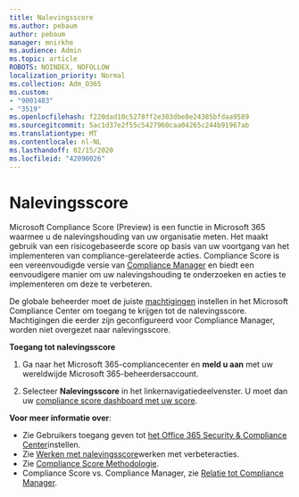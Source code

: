 ```yaml
---
title: Nalevingsscore
ms.author: pebaum
author: pebaum
manager: mnirkhe
ms.audience: Admin
ms.topic: article
ROBOTS: NOINDEX, NOFOLLOW
localization_priority: Normal
ms.collection: Adm_O365
ms.custom:
- "9001483"
- "3519"
ms.openlocfilehash: f220dad10c5278ff2e303dbe8e24385bfdaa9589
ms.sourcegitcommit: 5ac1d37e2f55c5427960caa04265c244b91967ab
ms.translationtype: MT
ms.contentlocale: nl-NL
ms.lasthandoff: 02/15/2020
ms.locfileid: "42090026"
---
```

# <a name="compliance-score"></a>Nalevingsscore

Microsoft Compliance Score (Preview) is een functie in Microsoft 365 waarmee u de nalevingshouding van uw organisatie meten. Het maakt gebruik van een risicogebaseerde score op basis van uw voortgang van het implementeren van compliance-gerelateerde acties.   Compliance Score is een vereenvoudigde versie van [Compliance Manager](https://docs.microsoft.com/en-us/microsoft-365/compliance/compliance-manager-overview) en biedt een eenvoudigere manier om uw nalevingshouding te onderzoeken en acties te implementeren om deze te verbeteren. 

De globale beheerder moet de juiste [machtigingen](https://docs.microsoft.com/en-us/microsoft-365/security/office-365-security/permissions-in-the-security-and-compliance-center) instellen in het Microsoft Compliance Center om toegang te krijgen tot de nalevingsscore.  Machtigingen die eerder zijn geconfigureerd voor Compliance Manager, worden niet overgezet naar nalevingsscore.

**Toegang tot nalevingsscore**

1. Ga naar het Microsoft 365-compliancecenter en **meld u aan** met uw wereldwijde Microsoft 365-beheerdersaccount.

2. Selecteer **Nalevingsscore** in het linkernavigatiedeelvenster. U moet dan uw [compliance score dashboard met uw score](https://docs.microsoft.com/en-us/microsoft-365/compliance/compliance-score-setup#understand-the-compliance-score-dashboard).
 

**Voor meer informatie over**:

- Zie Gebruikers toegang geven tot [het Office 365 Security & Compliance Center](https://docs.microsoft.com/en-us/microsoft-365/security/office-365-security/grant-access-to-the-security-and-compliance-center)instellen.
- Zie [Werken met nalevingsscore](https://docs.microsoft.com/en-us/microsoft-365/compliance/working-with-compliance-score)werken met verbeteracties.
- Zie [Compliance Score Methodologie](https://docs.microsoft.com/en-us/microsoft-365/compliance/compliance-score-methodology).
- Compliance Score vs. Compliance Manager, zie [Relatie tot Compliance Manager](https://docs.microsoft.com/en-us/microsoft-365/compliance/compliance-score#relationship-to-compliance-manager).

